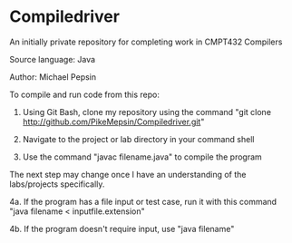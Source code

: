 # Compiledriver
An initially private repository for completing work in CMPT432 Compilers

Source language: Java

Author: Michael Pepsin

To compile and run code from this repo:
1. Using Git Bash, clone my repository using the command
"git clone http://github.com/PikeMepsin/Compiledriver.git"

2. Navigate to the project or lab directory in your command shell

3. Use the command "javac filename.java" to compile the program

The next step may change once I have an understanding of the labs/projects specifically.

4a. If the program has a file input or test case, run it with this command
"java filename < inputfile.extension"

4b. If the program doesn't require input, use
"java filename"
